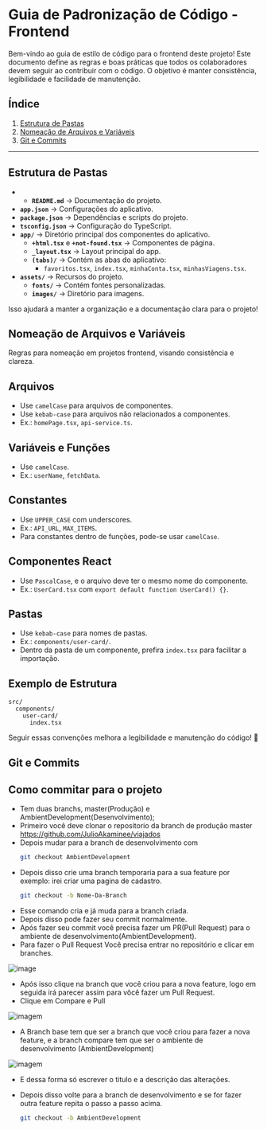 # Guia de Padronização de Código - Frontend

Bem-vindo ao guia de estilo de código para o frontend deste projeto! Este documento define as regras e boas práticas que todos os colaboradores devem seguir ao contribuir com o código. O objetivo é manter consistência, legibilidade e facilidade de manutenção.

## Índice
1. [Estrutura de Pastas](#estrutura-de-pastas)
2. [Nomeação de Arquivos e Variáveis](#nomeação-de-arquivos-e-variáveis)
3. [Git e Commits](#git-e-commits)


---

## Estrutura de Pastas


- - **`README.md`** → Documentação do projeto.  
- **`app.json`** → Configurações do aplicativo.  
- **`package.json`** → Dependências e scripts do projeto.  
- **`tsconfig.json`** → Configuração do TypeScript.  
- **`app/`** → Diretório principal dos componentes do aplicativo.  
  - **`+html.tsx`** e **`+not-found.tsx`** → Componentes de página.  
  - **`_layout.tsx`** → Layout principal do app.  
  - **`(tabs)/`** → Contém as abas do aplicativo:  
    - `favoritos.tsx`, `index.tsx`, `minhaConta.tsx`, `minhasViagens.tsx`.  
- **`assets/`** → Recursos do projeto.  
  - **`fonts/`** → Contém fontes personalizadas.  
  - **`images/`** → Diretório para imagens.  

Isso ajudará a manter a organização e a documentação clara para o projeto! 

## Nomeação de Arquivos e Variáveis

Regras para nomeação em projetos frontend, visando consistência e clareza.

## Arquivos
- Use `camelCase` para arquivos de componentes.
- Use `kebab-case` para arquivos não relacionados a componentes.
- Ex.: `homePage.tsx`, `api-service.ts`.

## Variáveis e Funções
- Use `camelCase`.
- Ex.: `userName`, `fetchData`.

## Constantes
- Use `UPPER_CASE` com underscores.
- Ex.: `API_URL`, `MAX_ITEMS`.
- Para constantes dentro de funções, pode-se usar `camelCase`.

## Componentes React
- Use `PascalCase`, e o arquivo deve ter o mesmo nome do componente.
- Ex.: `UserCard.tsx` com `export default function UserCard() {}`.

## Pastas
- Use `kebab-case` para nomes de pastas.
- Ex.: `components/user-card/`.
- Dentro da pasta de um componente, prefira `index.tsx` para facilitar a importação.

## Exemplo de Estrutura
```plaintext
src/
  components/
    user-card/
      index.tsx
```

Seguir essas convenções melhora a legibilidade e manutenção do código! 🚀


## Git e Commits

## Como commitar para o projeto

- Tem duas branchs, master(Produção) e AmbientDevelopment(Desenvolvimento);
- Primeiro você deve clonar o repositorio da branch de produção master https://github.com/JulioAkaminee/viajados
- Depois mudar para a branch de desenvolvimento com
  ```sh
  git checkout AmbientDevelopment
  ```
- Depois disso crie uma branch temporaria para a sua feature por exemplo: irei criar uma pagina de cadastro.
  ```sh
  git checkout -b Nome-Da-Branch
  ````
- Esse comando cria e já muda para a branch criada.
- Depois disso pode fazer seu commit normalmente.
- Após fazer seu commit você precisa fazer um PR(Pull Request) para o ambiente de desenvolvimento(AmbientDevelopment).
- Para fazer o Pull Request Você precisa entrar no repositório e clicar em branches.
  
![image](https://github.com/user-attachments/assets/acd07d02-fded-49c5-9233-04f08dab904e)

- Após isso clique na branch que você criou para a nova feature, logo em seguida irá parecer assim para vôcê fazer um Pull Request.
- Clique em Compare e Pull
  
![imagem](https://github.com/user-attachments/assets/3d32312a-a8cc-437a-a6d6-15521fce6491)

  - A Branch base tem que ser a branch que você criou para fazer a nova feature, e a branch compare tem que ser o ambiente de desenvolvimento (AmbientDevelopment)

![imagem](https://github.com/user-attachments/assets/a0ca84f2-a1c2-4df8-80d2-82b7d41654f9)

- E dessa forma só escrever o titulo e a descrição das alterações.
- Depois disso volte para a branch de desenvolvimento e se for fazer outra feature repita o passo a passo acima.
  
  ```sh
  git checkout -b AmbientDevelopment
  ````

